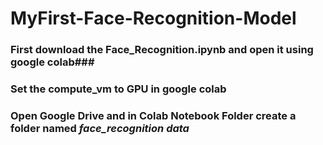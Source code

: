 # MyFirst-Face-Recognition-Model #
### First download the Face_Recognition.ipynb and open it using google colab###
### Set the compute_vm to GPU in google colab ###
### Open Google Drive and in Colab Notebook Folder create a folder named *face_recognition data* ###
